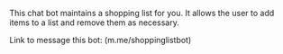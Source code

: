 This chat bot maintains a shopping list for you. It allows the user to add items to a list and remove them as necessary.

Link to message this bot: (m.me/shoppinglistbot)
